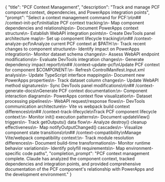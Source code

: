 {
  "title": "PCF Context Management",
  "description": "Track and manage PCF component context, dependencies, and PowerApps integration points",
  "prompt": "Select a context management command for PCF:\n\n## /context-init-pcf\nInitialize PCF context tracking:\n- Map component dependencies and relationships\n- Document PowerApps context structure\n- Establish WebAPI integration points\n- Create DevTools panel architecture map\n- Set up component lifecycle tracking\n\n## /context-analyze-pcf\nAnalyze current PCF context at $PATH:\n- Track recent changes to component structure\n- Identify impact on PowerApps integration\n- Monitor dataset schema changes\n- Assess WebAPI endpoint modifications\n- Evaluate DevTools integration changes\n- Generate dependency impact report\n\n## /context-update-pcf\nUpdate PCF context for component $COMPONENT:\n- Refresh ControlManifest.Input.xml analysis\n- Update TypeScript interface mappings\n- Document new PowerApps properties\n- Track dataset column changes\n- Update WebAPI method signatures\n- Sync DevTools panel modifications\n\n## /context-generate-docs\nGenerate PCF context documentation:\n- Component interaction diagrams\n- PowerApps context flow visualization\n- Dataset processing pipelines\n- WebAPI request/response flows\n- DevTools communication architecture\n- Vite vs webpack build context differences\n\n## /context-track-lifecycle\nTrack PCF component lifecycle context:\n- Monitor init() execution patterns\n- Document updateView() triggers\n- Track getOutputs() data flow\n- Analyze destroy() cleanup effectiveness\n- Map notifyOutputChanged() cascades\n- Visualize component state transitions\n\n## /context-compatibility\nManage Vite/webpack compatibility context:\n- Track module resolution differences\n- Document build-time transformations\n- Monitor runtime behavior variations\n- Identify polyfill requirements\n- Map environment-specific code paths",
  "completion_prompt": "PCF context management complete. Claude has analyzed the component context, tracked dependencies and integration points, and provided comprehensive documentation of the PCF component's relationship with PowerApps and the development environment."
}